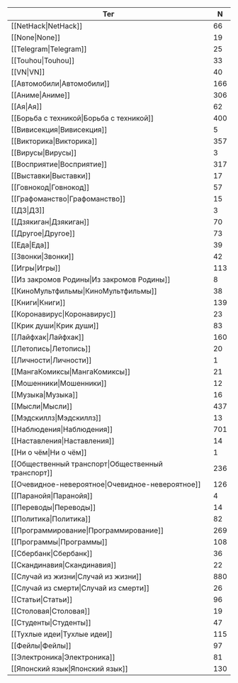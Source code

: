 | Тег | N |
| --- | --- |
| [[NetHack\|NetHack]] | 66 |
| [[None\|None]] | 19 |
| [[Telegram\|Telegram]] | 25 |
| [[Touhou\|Touhou]] | 33 |
| [[VN\|VN]] | 40 |
| [[Автомобили\|Автомобили]] | 166 |
| [[Аниме\|Аниме]] | 306 |
| [[Ая\|Ая]] | 62 |
| [[Борьба с техникой\|Борьба с техникой]] | 400 |
| [[Вивисекция\|Вивисекция]] | 5 |
| [[Викторика\|Викторика]] | 357 |
| [[Вирусы\|Вирусы]] | 3 |
| [[Восприятие\|Восприятие]] | 317 |
| [[Выставки\|Выставки]] | 17 |
| [[Говнокод\|Говнокод]] | 57 |
| [[Графоманство\|Графоманство]] | 15 |
| [[ДЗ\|ДЗ]] | 3 |
| [[Дзякиган\|Дзякиган]] | 70 |
| [[Другое\|Другое]] | 73 |
| [[Еда\|Еда]] | 39 |
| [[Звонки\|Звонки]] | 42 |
| [[Игры\|Игры]] | 113 |
| [[Из закромов Родины\|Из закромов Родины]] | 8 |
| [[КиноМультфильмы\|КиноМультфильмы]] | 38 |
| [[Книги\|Книги]] | 139 |
| [[Коронавирус\|Коронавирус]] | 23 |
| [[Крик души\|Крик души]] | 83 |
| [[Лайфхак\|Лайфхак]] | 160 |
| [[Летопись\|Летопись]] | 20 |
| [[Личности\|Личности]] | 1 |
| [[МангаКомиксы\|МангаКомиксы]] | 21 |
| [[Мошенники\|Мошенники]] | 12 |
| [[Музыка\|Музыка]] | 16 |
| [[Мысли\|Мысли]] | 437 |
| [[Мэдскиллз\|Мэдскиллз]] | 13 |
| [[Наблюдения\|Наблюдения]] | 701 |
| [[Наставления\|Наставления]] | 14 |
| [[Ни о чём\|Ни о чём]] | 1 |
| [[Общественный транспорт\|Общественный транспорт]] | 236 |
| [[Очевидное-невероятное\|Очевидное-невероятное]] | 126 |
| [[Паранойя\|Паранойя]] | 4 |
| [[Переводы\|Переводы]] | 14 |
| [[Политика\|Политика]] | 82 |
| [[Программирование\|Программирование]] | 269 |
| [[Программы\|Программы]] | 108 |
| [[Сбербанк\|Сбербанк]] | 36 |
| [[Скандинавия\|Скандинавия]] | 22 |
| [[Случай из жизни\|Случай из жизни]] | 880 |
| [[Случай из смерти\|Случай из смерти]] | 26 |
| [[Статьи\|Статьи]] | 96 |
| [[Столовая\|Столовая]] | 19 |
| [[Студенты\|Студенты]] | 47 |
| [[Тухлые идеи\|Тухлые идеи]] | 115 |
| [[Фейлы\|Фейлы]] | 97 |
| [[Электроника\|Электроника]] | 81 |
| [[Японский язык\|Японский язык]] | 130 |
